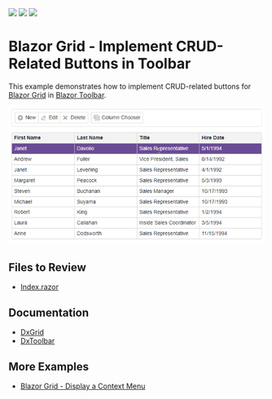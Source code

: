 <!-- default badges list -->
![](https://img.shields.io/endpoint?url=https://codecentral.devexpress.com/api/v1/VersionRange/199044769/22.2.3%2B)
[![](https://img.shields.io/badge/Open_in_DevExpress_Support_Center-FF7200?style=flat-square&logo=DevExpress&logoColor=white)](https://supportcenter.devexpress.com/ticket/details/T802157)
[![](https://img.shields.io/badge/📖_How_to_use_DevExpress_Examples-e9f6fc?style=flat-square)](https://docs.devexpress.com/GeneralInformation/403183)
<!-- default badges end -->
<!-- default file list -->

# Blazor Grid  - Implement CRUD-Related Buttons in Toolbar

This example demonstrates how to implement CRUD-related buttons for [Blazor Grid](https://docs.devexpress.com/Blazor/DevExpress.Blazor.DxGrid) in [Blazor Toolbar](https://docs.devexpress.com/Blazor/DevExpress.Blazor.DxToolbar).



![Grid and Toolbar](dxgrid-and-toobar.png)

## Files to Review

- [Index.razor](./CS/SampleBlazorApp/Pages/Index.razor)

## Documentation

- [DxGrid](https://docs.devexpress.com/Blazor/DevExpress.Blazor.DxGrid)
- [DxToolbar](https://docs.devexpress.com/Blazor/DevExpress.Blazor.DxToolbar)

## More Examples

- [Blazor Grid - Display a Context Menu](https://github.com/DevExpress-Examples/blazor-dxgrid-show-context-menu)
